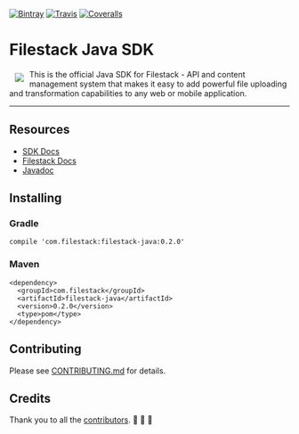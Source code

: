 [![Bintray][bintray_badge]][bintray]
[![Travis][travis_badge]][travis]
[![Coveralls][coveralls_badge]][coveralls]

# Filestack Java SDK
<a href="https://www.filestack.com"><img src="https://filestack.com/themes/filestack/assets/images/press-articles/color.svg" align="left" hspace="10" vspace="6"></a>

This is the official Java SDK for Filestack - API and content management system that makes it easy to add powerful file uploading and transformation capabilities to any web or mobile application.

---

## Resources

* [SDK Docs](https://www.filestack.com/docs/sdks?java)
* [Filestack Docs](https://www.filestack.com/docs)
* [Javadoc](https://filestack.github.io/filestack-java)

## Installing

### Gradle

```
compile 'com.filestack:filestack-java:0.2.0'
```

### Maven

```
<dependency>
  <groupId>com.filestack</groupId>
  <artifactId>filestack-java</artifactId>
  <version>0.2.0</version>
  <type>pom</type>
</dependency>
```

## Contributing

Please see [CONTRIBUTING.md](https://github.com/filestack/filestack-java/blob/master/CONTRIBUTING.md) for details.

## Credits

Thank you to all the [contributors](https://github.com/filestack/filestack-java/graphs/contributors). :clap: :clap: :clap:

[bintray]: https://bintray.com/filestack/maven/filestack-java/
[bintray_badge]: https://img.shields.io/bintray/v/filestack/maven/filestack-java.svg?style=flat-square
[travis]: https://travis-ci.org/filestack/filestack-java
[travis_badge]: https://img.shields.io/travis/filestack/filestack-java.svg?style=flat-square
[coveralls]: https://coveralls.io/github/filestack/filestack-java
[coveralls_badge]: https://img.shields.io/coveralls/filestack/filestack-java.svg?style=flat-square
